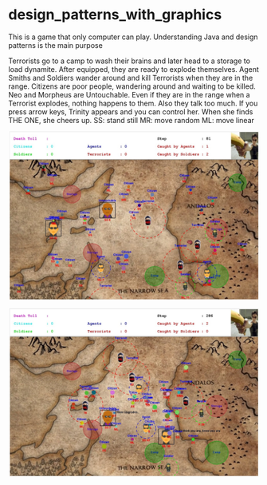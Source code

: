 # design_patterns_with_graphics
This is a game that only computer can play. Understanding Java and design patterns is the main purpose

Terrorists go to a camp to wash their brains and later head to a storage to load dynamite. After equipped, they are ready to explode themselves.
Agent Smiths and Soldiers wander around and kill Terrorists when they are in the range.
Citizens are poor people, wandering around and waiting to be killed.
Neo and Morpheus are Untouchable. Even if they are in the range when a Terrorist explodes, nothing happens to them. Also they talk too much.
If you press arrow keys, Trinity appears and you can control her. When she finds THE ONE, she cheers up.
SS: stand still
MR: move random
ML: move linear


<p align="center">
  <img src="https://github.com/mustafatunc/design_patterns_with_graphics/blob/master/ss1.jpg" width="500"/>
</p>
<p align="center">
  <img src="https://github.com/mustafatunc/design_patterns_with_graphics/blob/master/ss2.jpg" width="500"/>
</p>

